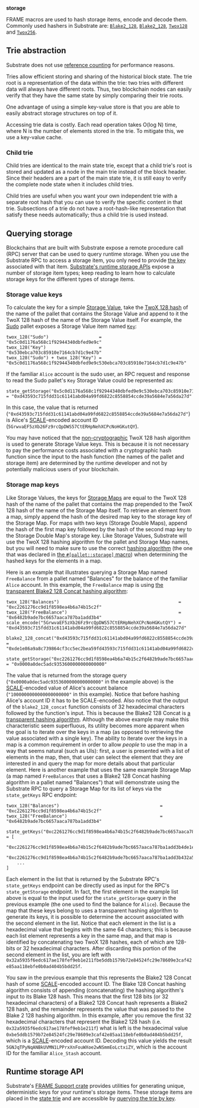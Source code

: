 **storage**

FRAME macros are used to hash storage items, encode and decode them.
Commonly used hashers in Substrate are: [`Blake2_128`](https://docs.substrate.io/rustdocs/latest/frame_support/struct.Blake2_128.html), [`Blake2_128`](https://docs.substrate.io/rustdocs/latest/frame_support/struct.Blake2_256.html), [`Twox128`](https://docs.substrate.io/rustdocs/latest/frame_support/struct.Twox128.html) and [`Twox256`](https://docs.substrate.io/rustdocs/latest/frame_support/struct.Twox256.html).

## Trie abstraction

Substrate does not use [reference counting](http://en.wikipedia.org/wiki/Reference_counting) for performance reasons.

Tries allow efficient storing and sharing of the historical block state. 
The trie root is a representation of the data within the trie: two tries with different data will always have different roots. 
Thus, two blockchain nodes can easily verify that they have the same state by simply comparing their trie roots.

One advantage of using a simple key-value store is that you are able to easily abstract storage
structures on top of it.

Accessing trie data is costly. Each read operation takes O(log N) time, where N is the number of elements stored in the trie. To mitigate this, we use a key-value cache.

### Child trie

Child tries are identical to the main state trie, except that a child trie's root is stored and
updated as a node in the main trie instead of the block header. Since their headers are a part of
the main state trie, it is still easy to verify the complete node state when it includes child
tries.

Child tries are useful when you want your own independent trie with a separate root hash that you
can use to verify the specific content in that trie. Subsections of a trie do not have a
root-hash-like representation that satisfy these needs automatically; thus a child trie is used
instead.

## Querying storage

Blockchains that are built with Substrate expose a remote procedure call (RPC) server that can be
used to query runtime storage. When you use the Substrate RPC to access a storage item, you only
need to provide [the key](#key-value-database) associated with that item.
[Substrate's runtime storage APIs](/v3/runtime/storage) expose a number of storage item types; keep
reading to learn how to calculate storage keys for the different types of storage items.

### Storage value keys

To calculate the key for a simple [Storage Value](/v3/runtime/storage#storage-value), take the
[TwoX 128 hash](https://github.com/Cyan4973/xxHash) of the name of the pallet that contains the
Storage Value and append to it the TwoX 128 hash of the name of the Storage Value itself. For
example, the [Sudo](/rustdocs/latest/pallet_sudo/index.html) pallet exposes a
Storage Value item named
[`Key`](/rustdocs/latest/pallet_sudo/struct.Module.html#method.key):

```
twox_128("Sudo")                   = "0x5c0d1176a568c1f92944340dbfed9e9c"
twox_128("Key")                    = "0x530ebca703c85910e7164cb7d1c9e47b"
twox_128("Sudo") + twox_128("Key") = "0x5c0d1176a568c1f92944340dbfed9e9c530ebca703c85910e7164cb7d1c9e47b"
```

If the familiar `Alice` account is the sudo user, an RPC request and response to read the Sudo
pallet's `Key` Storage Value could be represented as:

```
state_getStorage("0x5c0d1176a568c1f92944340dbfed9e9c530ebca703c85910e7164cb7d1c9e47b") = "0xd43593c715fdd31c61141abd04a99fd6822c8558854ccde39a5684e7a56da27d"
```

In this case, the value that is returned
(`"0xd43593c715fdd31c61141abd04a99fd6822c8558854ccde39a5684e7a56da27d"`) is Alice's
[SCALE](../scale-codec)-encoded account ID (`5GrwvaEF5zXb26Fz9rcQpDWS57CtERHpNehXCPcNoHGKutQY`).

You may have noticed that the
[non-cryptographic](/v3/runtime/storage#cryptographic-hashing-algorithms) TwoX 128 hash algorithm is
used to generate Storage Value keys. This is because it is not necessary to pay the performance
costs associated with a cryptographic hash function since the input to the hash function (the names
of the pallet and storage item) are determined by the runtime developer and not by potentially
malicious users of your blockchain.

### Storage map keys

Like Storage Values, the keys for [Storage Maps](/v3/runtime/storage#storage-map) are equal to the
TwoX 128 hash of the name of the pallet that contains the map prepended to the TwoX 128 hash of the
name of the Storage Map itself. To retrieve an element from a map, simply append the hash of the
desired map key to the storage key of the Storage Map. For maps with two keys (Storage Double Maps),
append the hash of the first map key followed by the hash of the second map key to the Storage
Double Map's storage key. Like Storage Values, Substrate will use the TwoX 128 hashing algorithm for
the pallet and Storage Map names, but you will need to make sure to use the correct
[hashing algorithm](/v3/runtime/storage#hashing-algorithms) (the one that was declared in
[the `#[pallet::storage]` macro](/v3/runtime/storage#declaring-storage-items)) when determining the hashed
keys for the elements in a map.

Here is an example that illustrates querying a Storage Map named `FreeBalance` from a pallet named
"Balances" for the balance of the familiar `Alice` account. In this example, the `FreeBalance` map
is using
[the transparent Blake2 128 Concat hashing algorithm](/v3/runtime/storage#transparent-hashing-algorithms):

```
twox_128("Balances")                                             = "0xc2261276cc9d1f8598ea4b6a74b15c2f"
twox_128("FreeBalance")                                          = "0x6482b9ade7bc6657aaca787ba1add3b4"
scale_encode("5GrwvaEF5zXb26Fz9rcQpDWS57CtERHpNehXCPcNoHGKutQY") = "0xd43593c715fdd31c61141abd04a99fd6822c8558854ccde39a5684e7a56da27d"

blake2_128_concat("0xd43593c715fdd31c61141abd04a99fd6822c8558854ccde39a5684e7a56da27d") = "0xde1e86a9a8c739864cf3cc5ec2bea59fd43593c715fdd31c61141abd04a99fd6822c8558854ccde39a5684e7a56da27d"

state_getStorage("0xc2261276cc9d1f8598ea4b6a74b15c2f6482b9ade7bc6657aaca787ba1add3b4de1e86a9a8c739864cf3cc5ec2bea59fd43593c715fdd31c61141abd04a99fd6822c8558854ccde39a5684e7a56da27d") = "0x0000a0dec5adc9353600000000000000"
```

The value that is returned from the storage query (`"0x0000a0dec5adc9353600000000000000"` in the
example above) is the [SCALE](../scale-codec)-encoded value of Alice's account balance
(`"1000000000000000000000"` in this example). Notice that before hashing Alice's account ID it has
to be SCALE-encoded. Also notice that the output of the `blake2_128_concat` function consists of 32
hexadecimal characters followed by the function's input. This is because the Blake2 128 Concat is
[a transparent hashing algorithm](/v3/runtime/storage#transparent-hashing-algorithms). Although the
above example may make this characteristic seem superfluous, its utility becomes more apparent when
the goal is to iterate over the keys in a map (as opposed to retrieving the value associated with a
single key). The ability to iterate over the keys in a map is a common requirement in order to allow
_people_ to use the map in a way that seems natural (such as UIs): first, a user is presented with a
list of elements in the map, then, that user can select the element that they are interested in and
query the map for more details about that particular element. Here is another example that uses the
same example Storage Map (a map named `FreeBalances` that uses a Blake2 128 Concat hashing algorithm
in a pallet named "Balances") that will demonstrate using the Substrate RPC to query a Storage Map
for its list of keys via the `state_getKeys` RPC endpoint:

```
twox_128("Balances")                                      = "0xc2261276cc9d1f8598ea4b6a74b15c2f"
twox_128("FreeBalance")                                   = "0x6482b9ade7bc6657aaca787ba1add3b4"

state_getKeys("0xc2261276cc9d1f8598ea4b6a74b15c2f6482b9ade7bc6657aaca787ba1add3b4") = [
	"0xc2261276cc9d1f8598ea4b6a74b15c2f6482b9ade7bc6657aaca787ba1add3b4de1e86a9a8c739864cf3cc5ec2bea59fd43593c715fdd31c61141abd04a99fd6822c8558854ccde39a5684e7a56da27d",
	"0xc2261276cc9d1f8598ea4b6a74b15c2f6482b9ade7bc6657aaca787ba1add3b432a5935f6edc617ae178fef9eb1e211fbe5ddb1579b72e84524fc29e78609e3caf42e85aa118ebfe0b0ad404b5bdd25f",
	...
]
```

Each element in the list that is returned by the Substrate RPC's `state_getKeys` endpoint can be
directly used as input for the RPC's `state_getStorage` endpoint. In fact, the first element in the
example list above is equal to the input used for the `state_getStorage` query in the previous
example (the one used to find the balance for `Alice`). Because the map that these keys belong to
uses a transparent hashing algorithm to generate its keys, it is possible to determine the account
associated with the second element in the list. Notice that each element in the list is a
hexadecimal value that begins with the same 64 characters; this is because each list element
represents a key in the same map, and that map is identified by concatenating two TwoX 128 hashes,
each of which are 128-bits or 32 hexadecimal characters. After discarding this portion of the second
element in the list, you are left with
`0x32a5935f6edc617ae178fef9eb1e211fbe5ddb1579b72e84524fc29e78609e3caf42e85aa118ebfe0b0ad404b5bdd25f`.

You saw in the previous example that this represents the Blake2 128 Concat hash of some
[SCALE](../scale-codec)-encoded account ID. The Blake 128 Concat hashing algorithm consists of appending
(concatenating) the hashing algorithm's input to its Blake 128 hash. This means that the first 128
bits (or 32 hexadecimal characters) of a Blake2 128 Concat hash represents a Blake2 128 hash, and
the remainder represents the value that was passed to the Blake 2 128 hashing algorithm. In this
example, after you remove the first 32 hexadecimal characters that represent the Blake2 128 hash
(i.e. `0x32a5935f6edc617ae178fef9eb1e211f`) what is left is the hexadecimal value
`0xbe5ddb1579b72e84524fc29e78609e3caf42e85aa118ebfe0b0ad404b5bdd25f`, which is a
[SCALE](../scale-codec)-encoded account ID. Decoding this value yields the result
`5GNJqTPyNqANBkUVMN1LPPrxXnFouWXoe2wNSmmEoLctxiZY`, which is the account ID for the familiar
`Alice_Stash` account.

## Runtime storage API

Substrate's [FRAME Support crate](/rustdocs/latest/frame_support/index.html)
provides utilities for generating unique, deterministic keys for your runtime's storage items. These
storage items are placed in the [state trie](#trie-abstraction) and are accessible by
[querying the trie by key](#querying-storage).